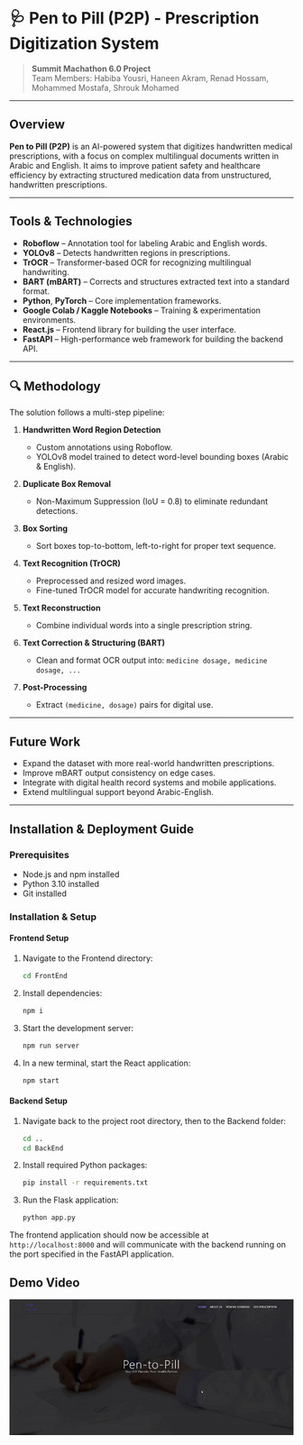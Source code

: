 # 🩺 **Pen to Pill (P2P) - Prescription Digitization System**

> **Summit Machathon 6.0 Project**  
> Team Members: Habiba Yousri, Haneen Akram, Renad Hossam, Mohammed Mostafa, Shrouk Mohamed

---

## **Overview**

**Pen to Pill (P2P)** is an AI-powered system that digitizes handwritten medical prescriptions, with a focus on complex multilingual documents written in Arabic and English. It aims to improve patient safety and healthcare efficiency by extracting structured medication data from unstructured, handwritten prescriptions.

---

## **Tools & Technologies**

- **Roboflow** – Annotation tool for labeling Arabic and English words.
- **YOLOv8** – Detects handwritten regions in prescriptions.
- **TrOCR** – Transformer-based OCR for recognizing multilingual handwriting.
- **BART (mBART)** – Corrects and structures extracted text into a standard format.
- **Python**, **PyTorch** – Core implementation frameworks.
- **Google Colab / Kaggle Notebooks** – Training & experimentation environments.
- **React.js** – Frontend library for building the user interface.
- **FastAPI** – High-performance web framework for building the backend API.

---

## 🔍 **Methodology**

The solution follows a multi-step pipeline:

1. **Handwritten Word Region Detection**

   - Custom annotations using Roboflow.
   - YOLOv8 model trained to detect word-level bounding boxes (Arabic & English).

2. **Duplicate Box Removal**

   - Non-Maximum Suppression (IoU = 0.8) to eliminate redundant detections.

3. **Box Sorting**

   - Sort boxes top-to-bottom, left-to-right for proper text sequence.

4. **Text Recognition (TrOCR)**

   - Preprocessed and resized word images.
   - Fine-tuned TrOCR model for accurate handwriting recognition.

5. **Text Reconstruction**

   - Combine individual words into a single prescription string.

6. **Text Correction & Structuring (BART)**

   - Clean and format OCR output into: `medicine dosage, medicine dosage, ...`

7. **Post-Processing**
   - Extract `(medicine, dosage)` pairs for digital use.

---

## **Future Work**

- Expand the dataset with more real-world handwritten prescriptions.
- Improve mBART output consistency on edge cases.
- Integrate with digital health record systems and mobile applications.
- Extend multilingual support beyond Arabic-English.

---

## **Installation & Deployment Guide**

### Prerequisites

- Node.js and npm installed
- Python 3.10 installed
- Git installed

### Installation & Setup

#### Frontend Setup

1. Navigate to the Frontend directory:

   ```bash
   cd FrontEnd
   ```

2. Install dependencies:

   ```bash
   npm i
   ```

3. Start the development server:

   ```bash
   npm run server
   ```

4. In a new terminal, start the React application:
   ```bash
   npm start
   ```

#### Backend Setup

1. Navigate back to the project root directory, then to the Backend folder:

   ```bash
   cd ..
   cd BackEnd
   ```

2. Install required Python packages:

   ```bash
   pip install -r requirements.txt
   ```

3. Run the Flask application:
   ```bash
   python app.py
   ```

The frontend application should now be accessible at `http://localhost:8000` and will communicate with the backend running on the port specified in the FastAPI application.

## **Demo Video**
![Demo Video](./Demo/Demo_Pen_To_Pill.gif)
